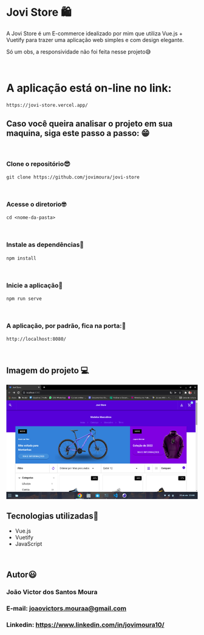 # Jovi Store 🛍️

A Jovi Store é um E-commerce idealizado por mim que utiliza Vue.js + Vuetify para trazer uma aplicação web simples e com design elegante.

<p>
    Só um obs, a responsividade não foi feita nesse projeto😅
</p>

<br>

# A aplicação está on-line no link: 

```
https://jovi-store.vercel.app/
```

## Caso você queira analisar o projeto em sua maquina, siga este passo a passo: 😁

<br>

### Clone o repositório😎

```
git clone https://github.com/jovimoura/jovi-store
```

<br>

### Acesse o diretorio🤓

```
cd <nome-da-pasta>
```

<br>

### Instale as dependências🤠
```
npm install
```

<br>

### Inicie a aplicação🤩
```
npm run serve
```

<br>

### A aplicação, por padrão, fica na porta:🤗

```
http://localhost:8080/
```

<br>

## Imagem do projeto 💻

<img style="width: 600px; height: 300px" src="./src/assets/print-jovi-store.png">

<br>


## Tecnologias utilizadas🦉

<ul>
    <li>Vue.js</li>
    <li>Vuetify</li>
    <li>JavaScript</li>
</ul>

<br>

## Autor😃

### João Victor dos Santos Moura
### E-mail: joaovictors.mouraa@gmail.com
### Linkedin: https://www.linkedin.com/in/jovimoura10/
